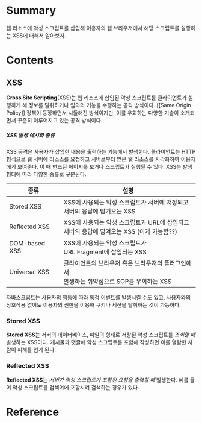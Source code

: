 # Summary

웹 리소스에 악성 스크립트를 삽입해 이용자의 웹 브라우저에서 해당 스크립트를 실행하는 XSS에 대해서 알아보자.
# Contents
## XSS

**Cross Site Scripting**(XSS)는 웹 리소스에 삽입된 악성 스크립트를 클라이언트가 실행하게 해 정보를 탈취하거나 임의의 기능을 수행하는 공격 방식이다. [[Same Origin Policy]] 정책이 등장하면서 시들해진 방식이지만, 이를 우회하는 다양한 기술이 소개되면서 꾸준히 이루어지고 있는 공격 방식이다.
##### XSS 발생 예시와 종류

XSS 공격은 사용자가 삽입한 내용을 출력하는 기능에서 발생한다. 클라이언트는 HTTP 형식으로 웹 서버에 리소스를 요청하고 서버로부터 받은 웹 리소스를 시각화하여 이용자에게 보여준다. 이 때 변조된 페이지를 보거나 스크립트가 실행될 수 있다. XSS는 발생 형태에 따라 다양한 종류로 구분된다.

| 종류            | 설명                                                          |
| ------------- | ----------------------------------------------------------- |
| Stored XSS    | XSS에 사용되는 악성 스크립트가 서버에 저장되고<br>서버의 응답에 담겨오는 XSS             |
| Reflected XSS | XSS에 사용되는 악성 스크립트가 URL에 삽입되고<br>서버의 응답에 담겨오는 XSS (이게 가능함??) |
| DOM-based XSS | XSS에 사용되는 악성 스크립트가 <br>URL Fragment에 삽입되는 XSS               |
| Universal XSS | 클라이언트의 브라우저 혹은 브라우저의 플러그인에서<br>발생하는 취약점으로 SOP를 우회하는 XSS     |
자바스크립트는 사용자의 행동에 따라 특정 이벤트를 발생시킬 수도 있고, 사용자와의 상호작용 없이도 이용자의 권한을 이용해 쿠키나 세션을 탈취하는 것이 가능하다. 
### Stored XSS

**Stored XSS**는 서버의 데이터베이스, 파일의 형태로 저장된 악성 스크립트를 *조회할 때* 발생하는 XSS이다. 게시물과 댓글에 악성 스크립트를 포함해 작성하면 이를 열람한 사람이 피해를 입게 된다.
### Reflected XSS

**Reflected XSS**는 *서버가 악성 스크립트가 포함된 요청을 출력할 때* 발생한다. 예를 들어 악성 스크립트를 검색어에 포함시켜 검색하는 경우가 있다. 

# Reference

